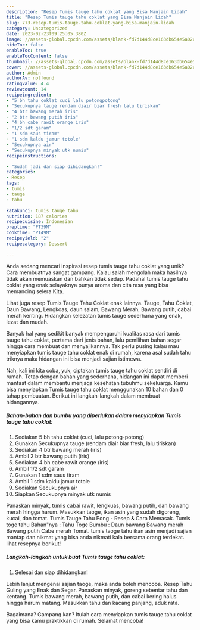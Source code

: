 ```yaml
---
description: "Resep Tumis tauge tahu coklat yang Bisa Manjain Lidah"
title: "Resep Tumis tauge tahu coklat yang Bisa Manjain Lidah"
slug: 773-resep-tumis-tauge-tahu-coklat-yang-bisa-manjain-lidah
category: Uncategorized
date: 2023-02-23T09:25:05.380Z
image: //assets-global.cpcdn.com/assets/blank-fd7d144d8ce163db654e5a02c40b08a2775adb7897d16e4062681dc7e1b2800f.png
hideToc: false
enableToc: true
enableTocContent: false
thumbnail: //assets-global.cpcdn.com/assets/blank-fd7d144d8ce163db654e5a02c40b08a2775adb7897d16e4062681dc7e1b2800f.png
cover: //assets-global.cpcdn.com/assets/blank-fd7d144d8ce163db654e5a02c40b08a2775adb7897d16e4062681dc7e1b2800f.png
author: Admin
authorAv: notfound
ratingvalue: 4.4
reviewcount: 14
recipeingredient:
- "5 bh tahu coklat cuci lalu potongpotong"
- "Secukupnya tauge rendam diair biar fresh lalu tiriskan"
- "4 btr bawang merah iris"
- "2 btr bawang putih iris"
- "4 bh cabe rawit orange iris"
- "1/2 sdt garam"
- "1 sdm saus tiram"
- "1 sdm kaldu jamur totole"
- "Secukupnya air"
- "Secukupnya minyak utk numis"
recipeinstructions:

- "Sudah jadi dan siap dihidangkan!"
categories:
- Resep
tags:
- tumis
- tauge
- tahu

katakunci: tumis tauge tahu 
nutrition: 187 calories
recipecuisine: Indonesian
preptime: "PT39M"
cooktime: "PT49M"
recipeyield: "2"
recipecategory: Dessert

---
```





Anda sedang mencari inspirasi resep tumis tauge tahu coklat yang unik? Cara membuatnya sangat gampang. Kalau salah mengolah maka hasilnya tidak akan memuaskan dan bahkan tidak sedap. Padahal tumis tauge tahu coklat yang enak selayaknya punya aroma dan cita rasa yang bisa memancing selera Kita.





Lihat juga resep Tumis Tauge Tahu Coklat enak lainnya. Tauge, Tahu Coklat, Daun Bawang, Lengkoas, daun salam, Bawang Merah, Bawang putih, cabai merah keriting. Hidangkan kelezatan tumis tauge sederhana yang enak, lezat dan mudah.

Banyak hal yang sedikit banyak mempengaruhi kualitas rasa dari tumis tauge tahu coklat, pertama dari jenis bahan, lalu pemilihan bahan segar hingga cara membuat dan menyajikannya. Tak perlu pusing kalau mau menyiapkan tumis tauge tahu coklat enak di rumah, karena asal sudah tahu triknya maka hidangan ini bisa menjadi sajian istimewa.






Nah, kali ini kita coba, yuk, ciptakan tumis tauge tahu coklat sendiri di rumah. Tetap dengan bahan yang sederhana, hidangan ini dapat memberi manfaat dalam membantu menjaga kesehatan tubuhmu sekeluarga. Kamu bisa menyiapkan Tumis tauge tahu coklat menggunakan 10 bahan dan 0 tahap pembuatan. Berikut ini langkah-langkah dalam membuat hidangannya.

<!--inarticleads1-->

##### Bahan-bahan dan bumbu yang diperlukan dalam menyiapkan Tumis tauge tahu coklat:

1. Sediakan 5 bh tahu coklat (cuci, lalu potong-potong)
1. Gunakan Secukupnya tauge (rendam diair biar fresh, lalu tiriskan)
1. Sediakan 4 btr bawang merah (iris)
1. Ambil 2 btr bawang putih (iris)
1. Sediakan 4 bh cabe rawit orange (iris)
1. Ambil 1/2 sdt garam
1. Gunakan 1 sdm saus tiram
1. Ambil 1 sdm kaldu jamur totole
1. Sediakan Secukupnya air
1. Siapkan Secukupnya minyak utk numis


Panaskan minyak, tumis cabai rawit, lengkuas, bawang putih, dan bawang merah hingga harum. Masukkan taoge, ikan asin yang sudah digoreng, kucai, dan tomat. Tumis Tauge Tahu Pong - Resep &amp; Cara Memasak. Tumis toge tahu Bahan&#34;nya : Tahu Toge Bumbu : Daun bawang Bawang merah Bawang putih Cabe merah Tomat. tumis taoge tahu ikan asin menjadi sajian mantap dan nikmat yang bisa anda nikmati kala bersama orang terdekat. lihat resepnya berikut! 

<!--inarticleads2-->

##### Langkah-langkah untuk buat Tumis tauge tahu coklat:


1. Selesai dan siap dihidangkan!

Lebih lanjut mengenai sajian taoge, maka anda boleh mencoba. Resep Tahu Guling yang Enak dan Segar. Panaskan minyak, goreng sebentar tahu dan kentang. Tumis bawang merah, bawang putih, dan cabai kering halus hingga harum matang. Masukkan tahu dan kacang panjang, aduk rata. 

Bagaimana? Gampang kan? Itulah cara menyiapkan tumis tauge tahu coklat yang bisa kamu praktikkan di rumah. Selamat mencoba!
